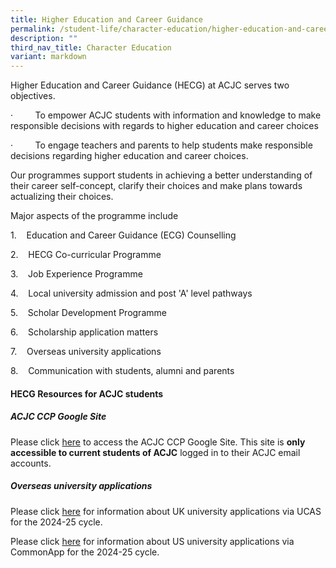 ```yaml
---
title: Higher Education and Career Guidance
permalink: /student-life/character-education/higher-education-and-career-guidance/
description: ""
third_nav_title: Character Education
variant: markdown
---
```

Higher Education and Career Guidance (HECG) at ACJC serves two objectives.

·         To empower ACJC students with information and knowledge to make responsible decisions with regards to higher education and career choices

·         To engage teachers and parents to help students make responsible decisions regarding higher education and career choices.

  

Our programmes support students in achieving a better understanding of their career self-concept, clarify their choices and make plans towards actualizing their choices.

Major aspects of the programme include

1.    Education and Career Guidance (ECG) Counselling

2.    HECG Co-curricular Programme

3.    Job Experience Programme

4.    Local university admission and post 'A' level pathways

5.    Scholar Development Programme

6.    Scholarship application matters

7.    Overseas university applications

8.    Communication with students, alumni and parents

#### HECG Resources for ACJC students
##### ACJC CCP Google Site  
Please click [here](https://sites.google.com/acjc.edu.sg/acjcccejc1/higher-education-and-career-guidance) to access the ACJC CCP Google Site. This site is **only accessible to current students of ACJC** logged in to their ACJC email accounts.

##### Overseas university applications

Please click [here](/files/UCAS__Briefing_Slides__2025_Cycle_Students_Web.pdf) for information about UK university applications via UCAS for the 2024-25 cycle.

Please click [here](/files/US_University_Applications_2024_25.pdf) for information about US university applications via CommonApp for the 2024-25 cycle.